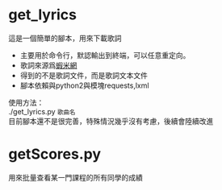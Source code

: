 get_lyrics
==========

這是一個簡單的腳本，用來下載歌詞  

* 主要用於命令行，默認輸出到終端，可以任意重定向。  
* 歌詞來源爲[蝦米網](http://www.xiami.com/)  
* 得到的不是歌詞文件，而是歌詞文本文件
* 腳本依賴與python2與模塊requests,lxml

使用方法：  
./get_lyrics.py `歌曲名`  
目前腳本還不是很完善，特殊情況幾乎沒有考慮，後續會陸續改進

getScores.py
===========
用來批量查看某一門課程的所有同學的成績
